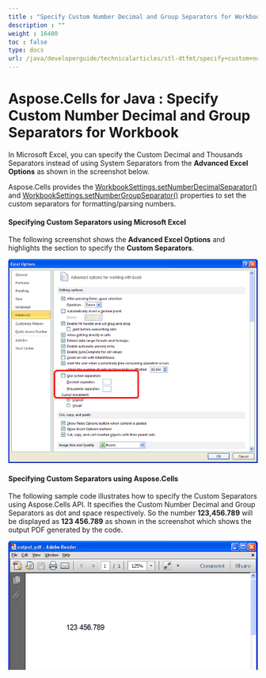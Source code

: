 ```yaml
---
title : "Specify Custom Number Decimal and Group Separators for Workbook" 
description : "" 
weight : 16400 
toc : false
type: docs
url: /java/developerguide/technicalarticles/stl-dtfmt/specify+custom+number+decimal+and+group+separators+for+workbook/
---
```


# Aspose.Cells for Java : Specify Custom Number Decimal and Group Separators for Workbook


In Microsoft Excel, you can specify the Custom Decimal and Thousands Separators instead of using System Separators from the **Advanced Excel Options** as shown in the screenshot below.

Aspose.Cells provides the [WorkbookSettings.setNumberDecimalSeparator()](https://apireference.aspose.com/java/cells/com.aspose.cells/workbooksettings#NumberDecimalSeparator) and [WorkbookSettings.setNumberGroupSeparator()](https://apireference.aspose.com/java/cells/com.aspose.cells/workbooksettings#NumberGroupSeparator) properties to set the custom separators for formatting/parsing numbers.

#### Specifying Custom Separators using Microsoft Excel

The following screenshot shows the **Advanced Excel Options** and highlights the section to specify the **Custom Separators**.

![image](5473007.png)

#### Specifying Custom Separators using Aspose.Cells

The following sample code illustrates how to specify the Custom Separators using Aspose.Cells API. It specifies the Custom Number Decimal and Group Separators as dot and space respectively. So the number **123,456.789** will be displayed as **123 456.789** as shown in the screenshot which shows the output PDF generated by the code.

![image](5473006.png)


